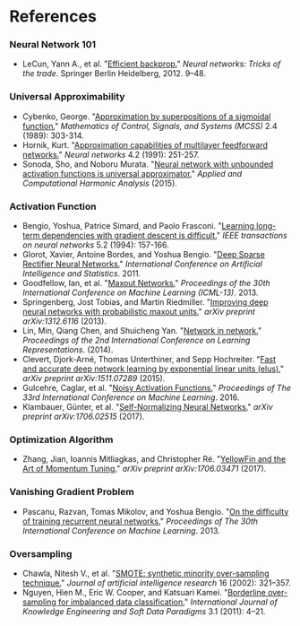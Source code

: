 # References

### Neural Network 101
- LeCun, Yann A., et al. "[Efficient backprop.](http://yann.lecun.com/exdb/publis/pdf/lecun-98b.pdf)" *Neural networks: Tricks of the trade*. Springer Berlin Heidelberg, 2012. 9–48.

### Universal Approximability
- Cybenko, George. "[Approximation by superpositions of a sigmoidal function.](https://www.dartmouth.edu/~gvc/Cybenko_MCSS.pdf)" *Mathematics of Control, Signals, and Systems (MCSS)* 2.4 (1989): 303-314.
- Hornik, Kurt. "[Approximation capabilities of multilayer feedforward networks.](http://zmjones.com/static/statistical-learning/hornik-nn-1991.pdf)" *Neural networks* 4.2 (1991): 251-257.
- Sonoda, Sho, and Noboru Murata. "[Neural network with unbounded activation functions is universal approximator.](https://arxiv.org/abs/1505.03654)" *Applied and Computational Harmonic Analysis* (2015).

### Activation Function
- Bengio, Yoshua, Patrice Simard, and Paolo Frasconi. "[Learning long-term dependencies with gradient descent is difficult.](http://www-dsi.ing.unifi.it/~paolo/ps/tnn-94-gradient.pdf)" *IEEE transactions on neural networks* 5.2 (1994): 157-166.
- Glorot, Xavier, Antoine Bordes, and Yoshua Bengio. "[Deep Sparse Rectifier Neural Networks.](http://www.jmlr.org/proceedings/papers/v15/glorot11a/glorot11a.pdf)" *International Conference on Artificial Intelligence and Statistics*. 2011.
- Goodfellow, Ian, et al. "[Maxout Networks.](https://arxiv.org/abs/1302.4389)" *Proceedings of the 30th International Conference on Machine Learning (ICML-13)*. 2013.
- Springenberg, Jost Tobias, and Martin Riedmiller. "[Improving deep neural networks with probabilistic maxout units.](https://arxiv.org/abs/1312.6116)" *arXiv preprint arXiv:1312.6116* (2013).
- Lin, Min, Qiang Chen, and Shuicheng Yan. "[Network in network.](https://arxiv.org/abs/1312.4400)" *Proceedings of the 2nd International Conference on Learning Representations*. (2014).
- Clevert, Djork-Arné, Thomas Unterthiner, and Sepp Hochreiter. "[Fast and accurate deep network learning by exponential linear units (elus).](https://arxiv.org/abs/1511.07289)" *arXiv preprint arXiv:1511.07289* (2015).
- Gulcehre, Caglar, et al. "[Noisy Activation Functions.](http://www.jmlr.org/proceedings/papers/v48/gulcehre16.pdf)" *Proceedings of The 33rd International Conference on Machine Learning*. 2016.
- Klambauer, Günter, et al. "[Self-Normalizing Neural Networks.](https://arxiv.org/abs/1706.02515)" *arXiv preprint arXiv:1706.02515* (2017).

### Optimization Algorithm
- Zhang, Jian, Ioannis Mitliagkas, and Christopher Ré. "[YellowFin and the Art of Momentum Tuning.](https://arxiv.org/abs/1706.03471)" *arXiv preprint arXiv:1706.03471* (2017).

### Vanishing Gradient Problem
- Pascanu, Razvan, Tomas Mikolov, and Yoshua Bengio. "[On the difficulty of training recurrent neural networks.](https://arxiv.org/abs/1211.5063)" *Proceedings of The 30th International Conference on Machine Learning*. 2013.

### Oversampling
- Chawla, Nitesh V., et al. "[SMOTE: synthetic minority over-sampling technique.](http://citeseerx.ist.psu.edu/viewdoc/download?doi=10.1.1.86.6835&rep=rep1&type=pdf)" *Journal of artificial intelligence research* 16 (2002): 321–357.
- Nguyen, Hien M., Eric W. Cooper, and Katsuari Kamei. "[Borderline over-sampling for imbalanced data classification.](http://ousar.lib.okayama-u.ac.jp/files/public/1/19617/20160528004522391723/IWCIA2009_A1005.pdf)" *International Journal of Knowledge Engineering and Soft Data Paradigms* 3.1 (2011): 4–21.
